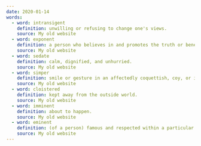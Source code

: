 ```yaml
---
date: 2020-01-14
words:
  - word: intransigent
    definition: unwilling or refusing to change one's views.
    source: My old website
  - word: exponent
    definition: a person who believes in and promotes the truth or benefits of an idea or theory. a person who has and demonstrates a particular skill, esp. to a high standard.
    source: My old website
  - word: sedate
    definition: calm, dignified, and unhurried.
    source: My old website
  - word: simper
    definition: smile or gesture in an affectedly coquettish, coy, or ingratiating manner.
    source: My old website
  - word: cloistered
    definition: kept away from the outside world.
    source: My old website
  - word: imminent
    definition: about to happen.
    source: My old website
  - word: eminent
    definition: (of a person) famous and respected within a particular sphere or profession.
    source: My old website
---
```

